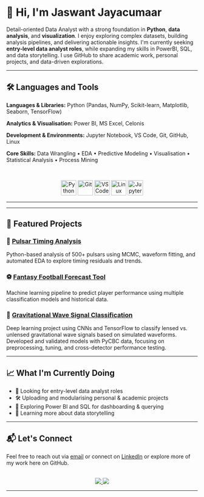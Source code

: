 # 👋 Hi, I'm Jaswant Jayacumaar

Detail-oriented Data Analyst with a strong foundation in **Python**, **data analysis**, and **visualization**. I enjoy exploring complex datasets, building analysis pipelines, and delivering actionable insights. I'm currently seeking **entry-level data analyst roles**, while expanding my skills in PowerBI, SQL, and data storytelling. I use GitHub to share academic work, personal projects, and data-driven explorations.

---

## 🛠️ Languages and Tools

**Languages & Libraries:**  Python (Pandas, NumPy, Scikit-learn, Matplotlib, Seaborn, TensorFlow)

**Analytics & Visualisation:**  Power BI, MS Excel, Celonis

**Development & Environments:**  Jupyter Notebook, VS Code, Git, GitHub, Linux

**Core Skills:**  Data Wrangling • EDA • Predictive Modeling • Visualisation • Statistical Analysis • Process Mining

<br>

<p align="center">
  <img src="https://cdn.jsdelivr.net/gh/devicons/devicon/icons/python/python-original.svg" height="40" alt="Python" />
  <img src="https://cdn.jsdelivr.net/gh/devicons/devicon/icons/git/git-original.svg" height="40" alt="Git" />
  <img src="https://cdn.jsdelivr.net/gh/devicons/devicon/icons/vscode/vscode-original.svg" height="40" alt="VS Code" />
  <img src="https://cdn.jsdelivr.net/gh/devicons/devicon/icons/linux/linux-original.svg" height="40" alt="Linux" />
  <img src="https://upload.wikimedia.org/wikipedia/commons/3/38/Jupyter_logo.svg" height="40" alt="Jupyter" />
</p>

<hr>

---

## 📂 Featured Projects

### 🔬 [Pulsar Timing Analysis](https://github.com/jaswantjayacumaar/Pulsar-Timing-MeerKAT)  
Python-based analysis of 500+ pulsars using MCMC, waveform fitting, and automated EDA to explore timing residuals and trends.

### ⚽ [Fantasy Football Forecast Tool](https://github.com/jaswantjayacumaar/Fantasy-Football-Forecast-Tool)  
Machine learning pipeline to predict player performance using multiple classification models and historical data.

### 🌌 [Gravitational Wave Signal Classification](https://github.com/jaswantjayacumaar/Classyfying-LensGW-DL)  
Deep learning project using CNNs and TensorFlow to classify lensed vs. unlensed gravitational wave signals based on simulated waveforms. Developed and validated models with PyCBC data, focusing on preprocessing, tuning, and cross-detector performance testing.


---

## 📈 What I'm Currently Doing

- 🎯 Looking for entry-level data analyst roles  
- 🛠 Uploading and modularising personal & academic projects  
- 📖 Exploring Power BI and SQL for dashboarding & querying  
- 🌱 Learning more about data storytelling  

---

## 📬 Let's Connect

Feel free to reach out via [email](mailto:jaswj6@gmail.com) or connect on [LinkedIn](https://linkedin.com/in/jaswantjayacumaar) or explore more of my work here on GitHub.

<br>

<div align="center">
  <a href="jaswj6@gmail.com">
    <img src="https://img.shields.io/badge/Gmail-333333?style=for-the-badge&logo=gmail&logoColor=red" />
  </a>
  <a href="https://www.linkedin.com/in/jaswantjayacumaar/" target="_blank">
    <img src="https://img.shields.io/badge/LinkedIn-0077B5?style=for-the-badge&logo=linkedin&logoColor=white" target="_blank" />
  </a>
</div>

<hr>
